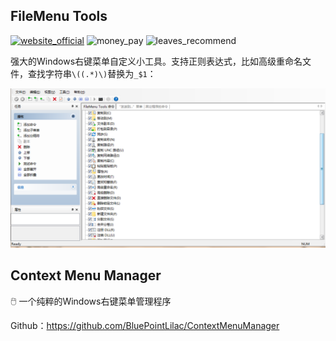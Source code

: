 ## FileMenu Tools
[![website_official](https://gitbook07.oss-cn-hangzhou.aliyuncs.com/website_official.svg)](https://lopesoft.com/index.php/en/products) ![money_pay](https://gitbook07.oss-cn-hangzhou.aliyuncs.com/money_pay.svg) ![leaves_recommend](https://gitbook07.oss-cn-hangzhou.aliyuncs.com/leaves_rec.svg)

强大的Windows右键菜单自定义小工具。支持正则表达式，比如高级重命名文件，查找字符串`\((.*)\)`替换为`_$1`：

![FileMenu Tools](../../.gitbook/assets/z-pro-file-menu-filemenutools.png)

## Context Menu Manager

🖱️ 一个纯粹的Windows右键菜单管理程序

Github：https://github.com/BluePointLilac/ContextMenuManager

